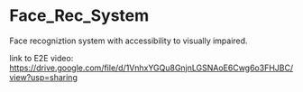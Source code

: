 # Face_Rec_System
Face recogniztion system with accessibility to visually impaired.

link to E2E video: https://drive.google.com/file/d/1VnhxYGQu8GnjnLGSNAoE6Cwg6o3FHJBC/view?usp=sharing
